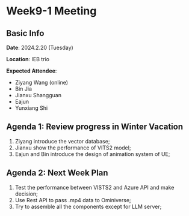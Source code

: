 # Week9-1 Meeting
## Basic Info
**Date**: 2024.2.20 (Tuesday)

**Location**: IEB trio

**Expected Attendee**: 
- Ziyang Wang (online)
- Bin Jia 
- Jianxu Shangguan
- Eajun
- Yunxiang Shi 


## Agenda 1: Review progress in Winter Vacation
1. Ziyang introduce the vector database;
2. Jianxu show the performance of VITS2 model;
3. Eajun and Bin introduce the design of animation system of UE;

## Agenda 2: Next Week Plan
1. Test the performance between VISTS2 and Azure API and make decision;
2. Use Rest API to pass .mp4 data to Ominiverse;
3. Try to assemble all the components except for LLM server;
